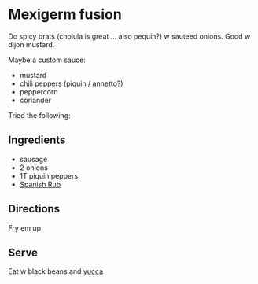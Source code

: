 # Mexigerm fusion #

Do spicy brats (cholula is great ... also pequin?) w sauteed onions. Good w dijon mustard.

Maybe a custom sauce:
- mustard
- chili peppers (piquin / annetto?)
- peppercorn
- coriander


Tried the following:

## Ingredients ##

- sausage
- 2 onions
- 1T piquin peppers
- [Spanish Rub](../sauces/spanish-rub.md)

## Directions ##

Fry em up

## Serve ##

Eat w black beans and [yucca](../sides/yucca-con-mojo.md)